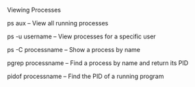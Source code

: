Viewing Processes


ps aux – View all running processes

ps -u username – View processes for a specific user

ps -C processname – Show a process by name

pgrep processname – Find a process by name and return its PID

pidof processname – Find the PID of a running program
